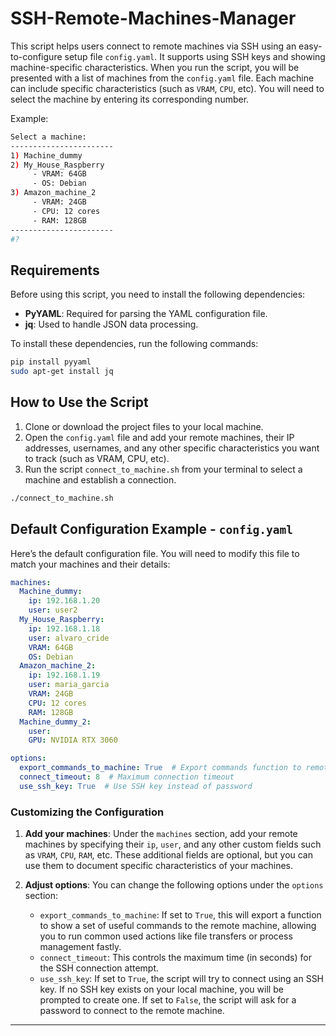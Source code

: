 # SSH-Remote-Machines-Manager

This script helps users connect to remote machines via SSH using an easy-to-configure setup file `config.yaml`. It supports using SSH keys and showing machine-specific characteristics. When you run the script, you will be presented with a list of machines from the `config.yaml` file. Each machine can include specific characteristics (such as `VRAM`, `CPU`, etc). You will need to select the machine by entering its corresponding number.

Example:

```bash
Select a machine:
-----------------------
1) Machine_dummy
2) My_House_Raspberry
     - VRAM: 64GB
     - OS: Debian
3) Amazon_machine_2
     - VRAM: 24GB
     - CPU: 12 cores
     - RAM: 128GB
-----------------------
#?
```


## Requirements

Before using this script, you need to install the following dependencies:

- **PyYAML**: Required for parsing the YAML configuration file.
- **jq**: Used to handle JSON data processing.

To install these dependencies, run the following commands:

```bash
pip install pyyaml
sudo apt-get install jq
```

## How to Use the Script

1. Clone or download the project files to your local machine.
2. Open the `config.yaml` file and add your remote machines, their IP addresses, usernames, and any other specific characteristics you want to track (such as VRAM, CPU, etc).
3. Run the script `connect_to_machine.sh` from your terminal to select a machine and establish a connection.

```bash
./connect_to_machine.sh
```

## Default Configuration Example - `config.yaml`

Here’s the default configuration file. You will need to modify this file to match your machines and their details:

```yaml
machines:
  Machine_dummy:
    ip: 192.168.1.20
    user: user2
  My_House_Raspberry:
    ip: 192.168.1.18
    user: alvaro_cride
    VRAM: 64GB
    OS: Debian
  Amazon_machine_2:
    ip: 192.168.1.19
    user: maria_garcia
    VRAM: 24GB
    CPU: 12 cores
    RAM: 128GB
  Machine_dummy_2:
    user:
    GPU: NVIDIA RTX 3060

options:
  export_commands_to_machine: True  # Export commands function to remote machine
  connect_timeout: 8  # Maximum connection timeout
  use_ssh_key: True  # Use SSH key instead of password
```

### Customizing the Configuration

1. **Add your machines**: Under the `machines` section, add your remote machines by specifying their `ip`, `user`, and any other custom fields such as `VRAM`, `CPU`, `RAM`, etc. These additional fields are optional, but you can use them to document specific characteristics of your machines.

2. **Adjust options**: You can change the following options under the `options` section:
   - `export_commands_to_machine`: If set to `True`, this will export a function to show a set of useful commands to the remote machine, allowing you to run common used actions like file transfers or process management fastly.
   - `connect_timeout`: This controls the maximum time (in seconds) for the SSH connection attempt.
   - `use_ssh_key`: If set to `True`, the script will try to connect using an SSH key. If no SSH key exists on your local machine, you will be prompted to create one. If set to `False`, the script will ask for a password to connect to the remote machine.

---
